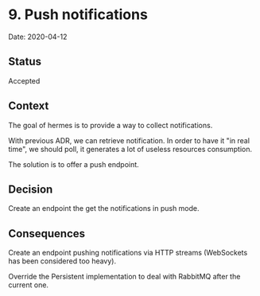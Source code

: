 # 9. Push notifications

Date: 2020-04-12

## Status

Accepted

## Context

The goal of hermes is to provide a way to collect notifications.

With previous ADR, we can retrieve notification.
In order to have it "in real time", we should poll, it generates a lot of
useless resources consumption.

The solution is to offer a push endpoint.

## Decision

Create an endpoint the get the notifications in push mode.

## Consequences

Create an endpoint pushing notifications via HTTP streams (WebSockets has been
considered too heavy).

Override the Persistent implementation to deal with RabbitMQ after the current
one.
